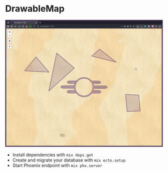 # DrawableMap

![Screen](screen.png)

* Install dependencies with `mix deps.get`
* Create and migrate your database with `mix ecto.setup`
* Start Phoenix endpoint with `mix phx.server`
